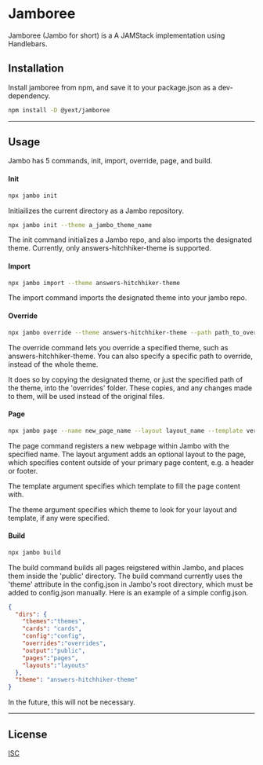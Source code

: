 # Jamboree

Jamboree (Jambo for short) is a A JAMStack implementation using Handlebars.

## Installation

Install jamboree from npm, and save it to your package.json as a dev-dependency.

```bash
npm install -D @yext/jamboree
```
___

## Usage

Jambo has 5 commands, init, import, override, page, and build.

#### Init

```bash
npx jambo init
```

Initiailizes the current directory as a Jambo repository.

```bash
npx jambo init --theme a_jambo_theme_name
```

The init command initializes a Jambo repo, and also imports the designated theme.
Currently, only answers-hitchhiker-theme is supported.

#### Import

```bash
npx jambo import --theme answers-hitchhiker-theme
```

The import command imports the designated theme into your jambo repo.

#### Override

```bash
npx jambo override --theme answers-hitchhiker-theme --path path_to_override
```

The override command lets you override a specified theme, such as answers-hitchhiker-theme.
You can also specify a specific path to override, instead of the whole theme.

It does so by copying the designated theme, or just the specified path of the theme, into the 'overrides' folder.
These copies, and any changes made to them, will be used instead of the original files.

#### Page

```bash
npx jambo page --name new_page_name --layout layout_name --template vertical --theme answers-hitchhiker-theme
```

The page command registers a new webpage within Jambo with the specified name. 
The layout argument adds an optional layout to the page, which specifies content outside of your primary page content, e.g. a header or footer.

The template argument specifies which template to fill the page content with.

The theme argument specifies which theme to look for your layout and template, if any were specified.

#### Build

```bash
npx jambo build
```

The build command builds all pages reigstered within Jambo, and places them inside the 'public' directory.
The build command currently uses the 'theme' attribute in the config.json in Jambo's root directory, which must
be added to config.json manually. Here is an example of a simple config.json.

```json
{
  "dirs": {
    "themes":"themes",
    "cards": "cards",
    "config":"config",
    "overrides":"overrides",
    "output":"public",
    "pages":"pages",
    "layouts":"layouts"
  },
  "theme": "answers-hitchhiker-theme"
}
```

In the future, this will not be necessary.

___

## License

[ISC](https://opensource.org/licenses/ISC)
